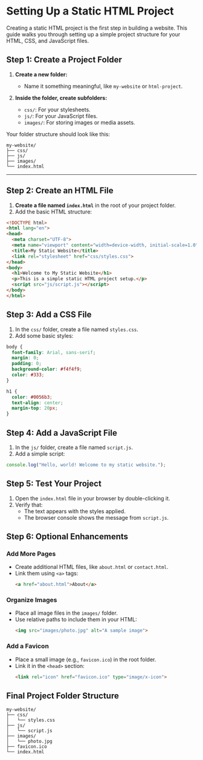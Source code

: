# Setting Up a Static HTML Project

Creating a static HTML project is the first step in building a website. This guide walks you through setting up a simple project structure for your HTML, CSS, and JavaScript files.


## Step 1: Create a Project Folder
1. **Create a new folder:**
   - Name it something meaningful, like `my-website` or `html-project`.

2. **Inside the folder, create subfolders:**
   - `css/`: For your stylesheets.
   - `js/`: For your JavaScript files.
   - `images/`: For storing images or media assets.

Your folder structure should look like this:
```
my-website/
├── css/
├── js/
├── images/
└── index.html
```

---

## Step 2: Create an HTML File
1. **Create a file named `index.html`** in the root of your project folder.
2. Add the basic HTML structure:

```html
<!DOCTYPE html>
<html lang="en">
<head>
  <meta charset="UTF-8">
  <meta name="viewport" content="width=device-width, initial-scale=1.0">
  <title>My Static Website</title>
  <link rel="stylesheet" href="css/styles.css">
</head>
<body>
  <h1>Welcome to My Static Website</h1>
  <p>This is a simple static HTML project setup.</p>
  <script src="js/script.js"></script>
</body>
</html>
```

## Step 3: Add a CSS File
1. In the `css/` folder, create a file named `styles.css`.
2. Add some basic styles:

```css
body {
  font-family: Arial, sans-serif;
  margin: 0;
  padding: 0;
  background-color: #f4f4f9;
  color: #333;
}

h1 {
  color: #0056b3;
  text-align: center;
  margin-top: 20px;
}
```

## Step 4: Add a JavaScript File
1. In the `js/` folder, create a file named `script.js`.
2. Add a simple script:

```javascript
console.log("Hello, world! Welcome to my static website.");
```

## Step 5: Test Your Project
1. Open the `index.html` file in your browser by double-clicking it.
2. Verify that:
   - The text appears with the styles applied.
   - The browser console shows the message from `script.js`.

## Step 6: Optional Enhancements

### Add More Pages
- Create additional HTML files, like `about.html` or `contact.html`.
- Link them using `<a>` tags:
  ```html
  <a href="about.html">About</a>
  ```

### Organize Images
- Place all image files in the `images/` folder.
- Use relative paths to include them in your HTML:
  ```html
  <img src="images/photo.jpg" alt="A sample image">
  ```

### Add a Favicon
- Place a small image (e.g., `favicon.ico`) in the root folder.
- Link it in the `<head>` section:
  ```html
  <link rel="icon" href="favicon.ico" type="image/x-icon">
  ```

## Final Project Folder Structure
```
my-website/
├── css/
│   └── styles.css
├── js/
│   └── script.js
├── images/
│   └── photo.jpg
├── favicon.ico
└── index.html
```